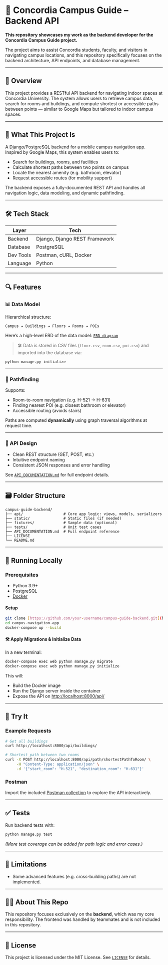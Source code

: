# 🧭 Concordia Campus Guide – Backend API

**This repository showcases my work as the backend developer for the Concordia Campus Guide project.**

The project aims to assist Concordia students, faculty, and visitors in navigating campus locations, and this repository specifically focuses on the backend architecture, API endpoints, and database management.

---

## 📌 Overview

This project provides a RESTful API backend for navigating indoor spaces at Concordia University. The system allows users to retrieve campus data, search for rooms and buildings, and compute shortest or accessible paths between points — similar to Google Maps but tailored to indoor campus spaces.

---

## 🔧 What This Project Is

A Django/PostgreSQL backend for a mobile campus navigation app. Inspired by Google Maps, this system enables users to:

* Search for buildings, rooms, and facilities
* Calculate shortest paths between two points on campus
* Locate the nearest amenity (e.g. bathroom, elevator)
* Request accessible routes (for mobility support)

The backend exposes a fully-documented REST API and handles all navigation logic, data modeling, and dynamic pathfinding.

---

## 🛠️ Tech Stack

| Layer     | Tech                             |
| --------- | -------------------------------- |
| Backend   | Django, Django REST Framework    |
| Database  | PostgreSQL                       |
| Dev Tools | Postman, cURL, Docker            |
| Language  | Python                           |

---

## 🔍 Features

### 📊 Data Model

Hierarchical structure:

```
Campus → Buildings → Floors → Rooms → POIs
```

Here’s a high-level ERD of the data model: [`ERD diagram`](./backend/assets/ERD.png)



> 🛠️ Data is stored in CSV files (`floor.csv`, `room.csv`, `poi.csv`) and imported into the database via:

```bash
python manage.py initialize
```

---

### 🧠 Pathfinding

Supports:

* Room-to-room navigation (e.g. H-521 → H-631)
* Finding nearest POI (e.g. closest bathroom or elevator)
* Accessible routing (avoids stairs)

Paths are computed **dynamically** using graph traversal algorithms at request time.

---

### 🔐 API Design

* Clean REST structure (GET, POST, etc.)
* Intuitive endpoint naming
* Consistent JSON responses and error handling

See [`API_DOCUMENTATION.md`](./api/api-documentation.md) for full endpoint details.

---

## 🗃️ Folder Structure

```
campus-guide-backend/
├── api/                  # Core app logic: views, models, serializers
├── static/               # Static files (if needed)
├── fixtures/             # Sample data (optional)
├── tests/                # Unit test cases
├── API_DOCUMENTATION.md  # Full endpoint reference
├── LICENSE
└── README.md
```
---

## 🚀 Running Locally

### Prerequisites

* Python 3.9+
* PostgreSQL
* [Docker](https://docs.docker.com/get-docker/)

#### **Setup**

```bash
git clone [https://github.com/your-username/campus-guide-backend.git](https://github.com/Marc-Hab/campus-navigation-app.git)
cd campus-navigation-app
docker-compose up --build
```

#### 🛠️ Apply Migrations & Initialize Data

In a new terminal:

```bash
docker-compose exec web python manage.py migrate
docker-compose exec web python manage.py initialize
```

This will:

* Build the Docker image
* Run the Django server inside the container
* Expose the API on [http://localhost:8000/api/](http://localhost:8000/api/)

---

## 🧪 Try It

### Example Requests

```bash
# Get all buildings
curl http://localhost:8000/api/buildings/

# Shortest path between two rooms
curl -X POST http://localhost:8000/api/path/shortestPathToRoom/ \
     -H "Content-Type: application/json" \
     -d '{"start_room": "H-521", "destination_room": "H-631"}'
```

### Postman

Import the included [Postman collection](./postman_collection.json) to explore the API interactively.

---

## ✅ Tests

Run backend tests with:

```bash
python manage.py test
```

*(More test coverage can be added for path logic and error cases.)*

---

## 📌 Limitations

* Some advanced features (e.g. cross-building paths) are not implemented.

---
## 🙋‍♂️ About This Repo

This repository focuses exclusively on the **backend**, which was my core responsibility. The frontend was handled by teammates and is not included in this repository.

---

## 📃 License

This project is licensed under the MIT License.
See [`LICENSE`](./LICENSE) for details.

